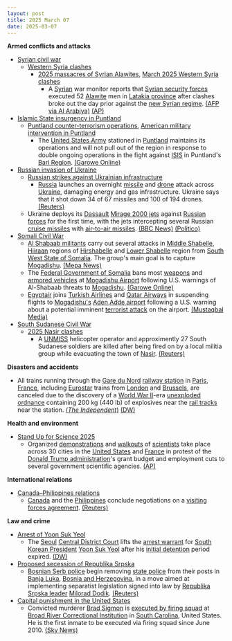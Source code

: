 ```yaml
---
layout: post
title: 2025 March 07
date: 2025-03-07
---
```



**Armed conflicts and attacks**

* [Syrian civil war](https://en.wikipedia.org/wiki/Syrian_civil_war "Syrian civil war")
  + [Western Syria clashes](https://en.wikipedia.org/wiki/Western_Syria_clashes_%28December_2024%E2%80%93present%29 "Western Syria clashes (December 2024–present)")
    - [2025 massacres of Syrian Alawites](https://en.wikipedia.org/wiki/2025_massacres_of_Syrian_Alawites "2025 massacres of Syrian Alawites"), [March 2025 Western Syria clashes](https://en.wikipedia.org/wiki/March_2025_Western_Syria_clashes "March 2025 Western Syria clashes")
      * A [Syrian](https://en.wikipedia.org/wiki/Syria "Syria") war monitor reports that [Syrian security forces](https://en.wikipedia.org/wiki/Syrian_Armed_Forces "Syrian Armed Forces") executed 52 [Alawite](https://en.wikipedia.org/wiki/Alawites "Alawites") men in [Latakia province](https://en.wikipedia.org/wiki/Latakia_province "Latakia province") after clashes broke out the day prior against the [new Syrian regime](https://en.wikipedia.org/wiki/Syrian_transitional_government "Syrian transitional government"). [(AFP via Al Arabiya)](https://english.alarabiya.net/News/middle-east/2025/03/07/monitor-says-syria-security-forces-executed-52-alawites-in-latakia-) [(AP)](https://apnews.com/article/latakia-syria-clashes-assad-loyalists-alawites-ef7496972e037db8e90c77a5f498d721)
* [Islamic State insurgency in Puntland](https://en.wikipedia.org/wiki/Islamic_State_insurgency_in_Puntland "Islamic State insurgency in Puntland")
  + [Puntland counter-terrorism operations](https://en.wikipedia.org/wiki/Puntland_counter-terrorism_operations "Puntland counter-terrorism operations"), [American military intervention in Puntland](https://en.wikipedia.org/wiki/American_military_intervention_in_Somalia_%282007%E2%80%93present%29 "American military intervention in Somalia (2007–present)")
    - The [United States Army](https://en.wikipedia.org/wiki/United_States_Army "United States Army") stationed in [Puntland](https://en.wikipedia.org/wiki/Puntland "Puntland") maintains its operations and will not pull out of the region in response to double ongoing operations in the fight against [ISIS](https://en.wikipedia.org/wiki/Islamic_State_%E2%80%93_Somalia_Province "Islamic State – Somalia Province") in Puntland's [Bari Region](https://en.wikipedia.org/wiki/Bari_Region "Bari Region"). [(Garowe Online)](https://garoweonline.com/en/news/somalia/u-s-pledges-more-support-to-somalia-s-puntland-in-isis-war)
* [Russian invasion of Ukraine](https://en.wikipedia.org/wiki/Russian_invasion_of_Ukraine "Russian invasion of Ukraine")
  + [Russian strikes against Ukrainian infrastructure](https://en.wikipedia.org/wiki/Russian_strikes_against_Ukrainian_infrastructure_%282022%E2%80%93present%29 "Russian strikes against Ukrainian infrastructure (2022–present)")
    - [Russia](https://en.wikipedia.org/wiki/Russia "Russia") launches an overnight [missile](https://en.wikipedia.org/wiki/Missile "Missile") and [drone](https://en.wikipedia.org/wiki/Unmanned_combat_aerial_vehicle "Unmanned combat aerial vehicle") attack across [Ukraine](https://en.wikipedia.org/wiki/Ukraine "Ukraine"), damaging energy and gas infrastructure. Ukraine says that it shot down 34 of 67 missiles and 100 of 194 drones. [(Reuters)](https://www.reuters.com/business/energy/russian-attack-damaged-gas-production-facilities-ukraines-naftogaz-says-2025-03-07/)
  + Ukraine deploys its [Dassault](https://en.wikipedia.org/wiki/Dassault_Aviation "Dassault Aviation") [Mirage 2000 jets](https://en.wikipedia.org/wiki/Dassault_Mirage_2000 "Dassault Mirage 2000") against [Russian forces](https://en.wikipedia.org/wiki/Russian_Armed_Forces "Russian Armed Forces") for the first time, with the jets intercepting several Russian [cruise missiles](https://en.wikipedia.org/wiki/Cruise_missile "Cruise missile") with [air-to-air missiles](https://en.wikipedia.org/wiki/Air-to-air_missile "Air-to-air missile"). [(BBC News)](https://www.bbc.co.uk/news/live/cg70jylp32gt) [(Politico)](https://www.politico.eu/article/ukraine-use-french-mirage-2000-jet-first-time-repel-russia-missile-drone-strike/)
* [Somali Civil War](https://en.wikipedia.org/wiki/Somali_Civil_War_%282009%E2%80%93present%29 "Somali Civil War (2009–present)")
  + [Al Shabaab militants](https://en.wikipedia.org/wiki/Al-Shabaab_%28militant_group%29 "Al-Shabaab (militant group)") carry out several attacks in [Middle Shabelle](https://en.wikipedia.org/wiki/Middle_Shabelle "Middle Shabelle"), [Hiiraan](https://en.wikipedia.org/wiki/Hiiraan "Hiiraan") regions of [Hirshabelle](https://en.wikipedia.org/wiki/Hirshabelle "Hirshabelle") and [Lower Shabelle](https://en.wikipedia.org/wiki/Lower_Shabelle "Lower Shabelle") region from [South West State of Somalia](https://en.wikipedia.org/wiki/South_West_State_of_Somalia "South West State of Somalia"). The group's main goal is to capture [Mogadishu](https://en.wikipedia.org/wiki/Mogadishu "Mogadishu"). [(Mepa News)](https://www.mepanews.com/es-sebabin-ilerledigi-somalide-neler-oluyor-71298h.htm)
  + The [Federal Government of Somalia](https://en.wikipedia.org/wiki/Federal_Government_of_Somalia "Federal Government of Somalia") bans most [weapons](https://en.wikipedia.org/wiki/Weapons "Weapons") and [armored vehicles](https://en.wikipedia.org/wiki/Armored_vehicles "Armored vehicles") at [Mogadishu Airport](https://en.wikipedia.org/wiki/Mogadishu_Airport "Mogadishu Airport") following U.S. warnings of Al-Shabaab threats to [Mogadishu](https://en.wikipedia.org/wiki/Mogadishu "Mogadishu"). [(Garowe Online)](https://garoweonline.com/en/news/somalia/somalia-bans-weapons-at-mogadishu-airport-after-u-s-warns-of-al-shabaab-attack)
  + [Egyptair](https://en.wikipedia.org/wiki/Egyptair "Egyptair") joins [Turkish Airlines](https://en.wikipedia.org/wiki/Turkish_Airlines "Turkish Airlines") and [Qatar Airways](https://en.wikipedia.org/wiki/Qatar_Airways "Qatar Airways") in suspending flights to [Mogadishu's](https://en.wikipedia.org/wiki/Mogadishu "Mogadishu") [Aden Adde airport](https://en.wikipedia.org/wiki/Aden_Adde_International_Airport "Aden Adde International Airport") following a U.S. warning about a potential imminent [terrorist attack](https://en.wikipedia.org/wiki/Terrorism "Terrorism") on the airport. [(Mustaqbal Media)](https://mustaqbalmedia.net/so/egypt-air-oo-ku-biirtay-liiska-diyaaradaha-hakiyay-duullimaadkooda-muqdisho/?s=09)
* [South Sudanese Civil War](https://en.wikipedia.org/wiki/South_Sudanese_Civil_War "South Sudanese Civil War")
  + [2025 Nasir clashes](https://en.wikipedia.org/wiki/2025_Nasir_clashes "2025 Nasir clashes")
    - A [UNMISS](https://en.wikipedia.org/wiki/United_Nations_Mission_in_South_Sudan "United Nations Mission in South Sudan") helicopter operator and approximently 27 South Sudanese soldiers are killed after being fired on by a local militia group while evacuating the town of [Nasir](https://en.wikipedia.org/wiki/Nasir%2C_South_Sudan "Nasir, South Sudan"). [(Reuters)](https://www.reuters.com/world/africa/un-chopper-hit-s-sudan-killing-one-crew-member-some-soldiers-2025-03-07/)

**Disasters and accidents**

* All trains running through the [Gare du Nord](https://en.wikipedia.org/wiki/Gare_du_Nord "Gare du Nord") [railway station](https://en.wikipedia.org/wiki/List_of_Paris_railway_stations "List of Paris railway stations") in [Paris](https://en.wikipedia.org/wiki/Paris "Paris"), [France](https://en.wikipedia.org/wiki/France "France"), including [Eurostar](https://en.wikipedia.org/wiki/Eurostar "Eurostar") trains from [London](https://en.wikipedia.org/wiki/London "London") and [Brussels](https://en.wikipedia.org/wiki/Brussels "Brussels"), are canceled due to the discovery of a [World War II](https://en.wikipedia.org/wiki/World_War_II "World War II")-era [unexploded ordnance](https://en.wikipedia.org/wiki/Unexploded_ordnance "Unexploded ordnance") containing 200 kg (440 lb) of explosives near the [rail tracks](https://en.wikipedia.org/wiki/Rail_tracks "Rail tracks") near the station. [(*The Independent*)](https://www.independent.co.uk/news/world/europe/paris-gare-du-nord-bomb-ww2-eurostar-trains-b2710719.html) [(DW)](https://www.dw.com/en/paris-wwii-bomb-discovery-disrupts-trains/a-71853070)

**Health and environment**

* [Stand Up for Science 2025](https://en.wikipedia.org/wiki/Stand_Up_for_Science_2025 "Stand Up for Science 2025")
  + Organized [demonstrations](https://en.wikipedia.org/wiki/Demonstrations_and_protests_against_Donald_Trump "Demonstrations and protests against Donald Trump") and [walkouts](https://en.wikipedia.org/wiki/Walkout "Walkout") of [scientists](https://en.wikipedia.org/wiki/Scientist "Scientist") take place across 30 cities in the [United States](https://en.wikipedia.org/wiki/United_States "United States") and [France](https://en.wikipedia.org/wiki/France "France") in protest of the [Donald Trump administration](https://en.wikipedia.org/wiki/Second_presidency_of_Donald_Trump "Second presidency of Donald Trump")'s grant budget and employment cuts to several government scientific agencies. [(AP)](https://apnews.com/article/science-doctors-cuts-budget-trump-health-climate-cead2742a686b3dbc2fe4b1294939454)

**International relations**

* [Canada–Philippines relations](https://en.wikipedia.org/wiki/Canada%E2%80%93Philippines_relations "Canada–Philippines relations")
  + [Canada](https://en.wikipedia.org/wiki/Canada "Canada") and the [Philippines](https://en.wikipedia.org/wiki/Philippines "Philippines") conclude negotiations on a [visiting forces agreement](https://en.wikipedia.org/wiki/Visiting_forces_agreement "Visiting forces agreement"). [(Reuters)](https://www.reuters.com/world/philippines-says-sign-troops-pact-with-canada-defence-ties-deepen-2025-03-07/)

**Law and crime**

* [Arrest of Yoon Suk Yeol](https://en.wikipedia.org/wiki/Arrest_of_Yoon_Suk_Yeol "Arrest of Yoon Suk Yeol")
  + The [Seoul](https://en.wikipedia.org/wiki/Seoul "Seoul") [Central District Court](https://en.wikipedia.org/wiki/High_courts_of_South_Korea "High courts of South Korea") lifts the [arrest warrant](https://en.wikipedia.org/wiki/Arrest_warrant "Arrest warrant") for [South Korean President](https://en.wikipedia.org/wiki/South_Korean_President "South Korean President") [Yoon Suk Yeol](https://en.wikipedia.org/wiki/Yoon_Suk_Yeol "Yoon Suk Yeol") after his [initial detention](https://en.wikipedia.org/wiki/Pre-trial_detention "Pre-trial detention") period expired. [(DW)](https://www.dw.com/en/south-korea-court-cancels-yoon-arrest-warrant/a-71852810)
* [Proposed secession of Republika Srpska](https://en.wikipedia.org/wiki/Proposed_secession_of_Republika_Srpska "Proposed secession of Republika Srpska")
  + [Bosnian Serb police](https://en.wikipedia.org/wiki/Police_of_Republika_Srpska "Police of Republika Srpska") begin removing [state police](https://en.wikipedia.org/wiki/Law_enforcement_in_Bosnia_and_Herzegovina "Law enforcement in Bosnia and Herzegovina") from their posts in [Banja Luka](https://en.wikipedia.org/wiki/Banja_Luka "Banja Luka"), [Bosnia and Herzegovina](https://en.wikipedia.org/wiki/Bosnia_and_Herzegovina "Bosnia and Herzegovina"), in a move aimed at implementing separatist legislation signed into law by [Republika Srpska leader](https://en.wikipedia.org/wiki/President_of_Republika_Srpska "President of Republika Srpska") [Milorad Dodik](https://en.wikipedia.org/wiki/Milorad_Dodik "Milorad Dodik"). [(Reuters)](https://www.reuters.com/world/europe/bosnia-serb-regional-police-drive-out-state-police-separatist-move-2025-03-07/)
* [Capital punishment in the United States](https://en.wikipedia.org/wiki/Capital_punishment_in_the_United_States "Capital punishment in the United States")
  + Convicted murderer [Brad Sigmon](https://en.wikipedia.org/wiki/Brad_Sigmon "Brad Sigmon") is [executed by firing squad](https://en.wikipedia.org/wiki/Execution_by_firing_squad "Execution by firing squad") at [Broad River Correctional Institution](https://en.wikipedia.org/wiki/Broad_River_Correctional_Institution "Broad River Correctional Institution") in [South Carolina](https://en.wikipedia.org/wiki/South_Carolina "South Carolina"), United States. He is the first inmate to be executed via firing squad since June 2010. [(Sky News)](https://news.sky.com/story/death-row-inmate-executed-by-firing-squad-in-us-for-first-time-in-15-years-13323865)

